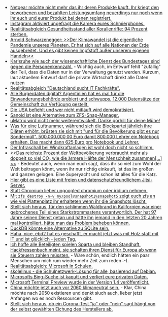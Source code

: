 * [Netgear möchte nicht mehr das ihr deren Produkte kauft. Ihr kriegt den beworbenen und bezahlten Leistungsumfang neuerdings nur noch wenn ihr euch und eurer Produkt bei denen registriert.](https://blog.fefe.de/?ts=a199cda0)
* [Instagram aktiviert ungefragt die Kamera eures Schmierphones.](https://blog.fefe.de/?ts=a1988e6e)
* [Realitätsabgleich Gesundheitsstand aller Korallenriffe: 94 Prozent sterben.](https://www.sonnenseite.com/de/wissenschaft/studie-94-prozent-der-tropischen-korallenriff-lebensraeume-gefaehrdet/)
* [Arnold Schwarzenegger: >>Der Klimawandel ist die eigentliche Pandemie unseres Planeten. Er hat sich auf alle Nationen der Erde ausgebreitet. Und es gibt keinen Impfstoff außer unserem eigenen Handeln<<](https://www.sonnenseite.com/de/umwelt/der-klimawandel-ist-die-eigentliche-pandemie-unseres-planeten/)
* [Karlsruhe wie auch der wissenschaftliche Dienst des Bundestages sind gegen die Personenkennzahl.](https://netzpolitik.org/2020/personenkennziffer-gutachten-des-bundestages-sieht-erhebliche-schwierigkeiten/#vorschaltbanner) - Wichtig auch, im Entwurf fehlt "zufällig" der Teil, dass die Daten nur in der Verwaltung genutzt werden. Kurzum, laut aktuellem Entwurf darf die private Wirtschaft direkt alle Daten nutzen
* [Realitätsabgleich "Deutschland sucht IT Fachkräfte".](https://forum.golem.de/kommentare/security/jobs-unternehmen-koennen-offene-it-stellen-immer-schwerer-besetzen/wir-bieten/137823,5753015,5753015,read.html#msg-5753015)
* [Alle Bürgerdaten digital? Argentinien hat es mal für die Einwanderungsbehörde probiert und schwupps, 12.000 Datensätze der Gemeinschaft zur Verfügung gestellt.](https://www.golem.de/news/ransomware-hunderttausende-passdaten-von-reisenden-veroeffentlicht-2009-150982.html)
* [Die USA befiehlt und wer nicht mitläuft wird demokratisiert.](https://blog.fefe.de/?ts=a197dbbc)
* [Sanoid ist eine Alternative zum ZFS-Snap-Manager.](https://github.com/jimsalterjrs/sanoid)
* [uMatrix wird nicht mehr weiterentwickelt. Danke gorhill für deine Mühe!](https://github.com/uBlockOrigin/uMatrix-issues/issues/291)
* [Was für eine Luftnummer, während sich die Blockpartei jährlich ihre Diäten erhöht, brüsten sie sich mit "und für die Bevölkerung gibt es nur Sondermüll". 500.000.000,00 Euro damit 800.000 Lehrer ein Notebook erhalten. Das macht dann 625 Euro pro Notebook und Lehrer.](https://www.stern.de/politik/deutschland/schulgipfel--bund-schiesst-500-millionen-euro-fuer-lehrer-laptops-vor-9423946.html)
* [Der Infraschall bei Windkraftanlagen ist wohl doch nicht so schlimm.](https://www.sonnenseite.com/de/energie/die-windkraft-und-die-mythen-infraschall-und-vogelschredder/)
* [>>Das reichste Prozent der Weltbevölkerung verbraucht mehr als doppelt so viel CO₂ wie die ärmere Hälfte der Menschheit zusammen[...]<<](https://netzfrauen.org/2020/09/21/rich-and-poor/) - Bedeutet auch, wenn man euch sagt, dass ihr so viel zum Wohl der Welt beitragen könnt, wenn ihr nur richtig einkauft, ist das im großen und ganzen gelogen. Eine Superyacht und schon ist alles für die Katz.
* [Hier gibt es eine Liste mit freien und datenschutzfreundlichem Jitsi-Server.](https://scheible.it/liste-mit-oeffentlichen-jitsi-meet-instanzen/)
* [Statt Chromium lieber ungoogled chromium oder iridium nehmen.](https://www.kuketz-blog.de/ungoogled-chromium-datenschutzfreundlicher-browser-fuer-videokonferenzen/)
* [Mit `zfs destroy -n-v my/pool@snapshot1%snapshot5` zeigt euch zfs an wie viel Plattenplatz ihr erhalteten wenn ihr die Snapshots löscht.](https://jrs-s.net/2020/02/08/estimating-space-occupied-by-multiple-zfs-snapshots/)
* [Stellt sich heraus, für den schlimmen Waldbrand in Kalifornien war einer gebrochenes Teil eines Starkstrommastens verantwortlich. Der hat 97 Jahre seinen Dienst getan und hätte ihn jemand in den letzten 20 Jahren mal kontrolliert, hätte man das Problem beheben können.](https://twitter.com/tubetimeus/status/1306359385656946688)
* [DuckDB könnte eine Alternative zu SQLite sein.](https://duckdb.org/)
* [Haha, nice, ebd2 hat es geschafft, er macht jetzt was mit Holz statt mit IT und ist glücklich - jeden Tag.](https://github.com/docker/cli/issues/267)
* [Ich hoffe alle Beteiligten spielen Sparta und bleiben Standhaft. Hackfressenbuch meint, sie schalten ihren Dienst für Europa ab wenn sie Steuern zahlen müssten.](https://blog.fefe.de/?ts=a1977c31) - Wäre schön, endlich hätten ein paar Menschen um mich rum wieder mehr Zeit zum reden :-).
* [Realitätsabgleich: Microsoft in Schulen.](https://www.kuketz-blog.de/bildungswesen-entlarvung-der-haeufigsten-microsoft-mythen/)
* [skolelinux - die Schulnetzwerk-Lösung für alle, basierend auf Debian.](https://www.skolelinux.de/de/)
* [Microsofts Bing-Suche ist kaputt und verliert eure privaten Daten.](https://www.kuketz-blog.de/microsoft-bing-server-leakt-personenbeziehbare-daten/)
* [Microsoft Terminal Preview wurde in der Version 1.4 veröffentlicht.](https://www.bleepingcomputer.com/news/microsoft/windows-terminal-14-released-with-hyperlink-and-jump-list-support/)
* [China möchte jetzt auch vor 2060 klimaneutral sein.](https://www.sonnenseite.com/de/politik/durchbruch-in-der-internationalen-klimapolitik-und-erfolg-der-eu-klimadiplomatie/) - Klar, China möchte nach 2050 existieren und denkt siuch auch, lieber jetzt Anfangen wo es noch Ressourcen gibt.
* [Stellt sich heraus, ob ein Corona-Test "ja" oder "nein" sagt hängt von der selbst gewählten Eichung des Herstellers ab.](https://npr.news.eulu.info/2020/09/22/ihr-coronavirus-test-ist-positiv-vielleicht-sollte-er-es-nicht-sein/)
